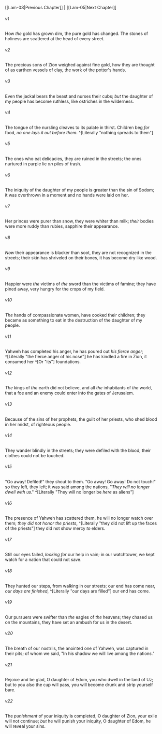 ﻿---
aliases:
  - Lamentations 4
---

[[Lam-03|Previous Chapter]] | [[Lam-05|Next Chapter]]

###### v1
How _the_ gold has grown dim,
the pure gold has changed.
The stones of holiness are scattered
at the head of every street.

###### v2
The precious sons of Zion
weighed against fine gold,
how they are thought of as earthen vessels of clay,
the work of the potter's hands.

###### v3
Even the jackal bears the beast
and nurses their cubs;
_but_ the daughter of my people has become ruthless,
like ostriches in the wilderness.

###### v4
The tongue of the nursling cleaves
to its palate in thirst.
Children beg _for_ food,
_no one lays it out before them_. ^[Literally "nothing spreads to them"]

###### v5
The ones who eat delicacies,
they are ruined in the streets;
the ones nurtured in purple
lie _on_ piles of trash.

###### v6
The iniquity of the daughter of my people is greater
than the sin of Sodom;
it was overthrown in a moment
and no hands were laid on her.

###### v7
Her princes were purer than snow,
they were whiter than milk;
_their_ bodies were more ruddy than rubies,
sapphire their appearance.

###### v8
_Now_ their appearance is blacker than soot,
they are not recognized in the streets;
their skin has shriveled on their bones,
it has become dry like wood.

###### v9
Happier were _the_ victims of _the_ sword
than the victims of famine;
they have pined away, very hungry
for the crops of my field.

###### v10
_The_ hands of compassionate women,
have cooked their children;
they became as something to eat
in the destruction of the daughter of my people.

###### v11
Yahweh has completed his anger,
he has poured out _his fierce anger_; ^[Literally "the fierce anger of his nose"]
he has kindled a fire in Zion,
it consumed her ^[Or "its"] foundations.

###### v12
_The_ kings of _the_ earth did not believe,
and all _the_ inhabitants of _the_ world,
that a foe and an enemy could enter
into the gates of Jerusalem.

###### v13
Because of the sins of her prophets,
the guilt of her priests,
who shed blood in her midst,
of righteous people.

###### v14
They wander blindly in the streets;
they were defiled with the blood,
their clothes
could not be touched.

###### v15
"Go away! Defiled!" they shout to them.
"Go away! Go away! Do not touch!"
so they left, they left; it was said among the nations,
"_They will no longer dwell with us_." ^[Literally "They will no longer be _here_ as aliens"]

###### v16
The presence of Yahweh has scattered them,
he will no longer watch over them;
_they did not honor the priests_, ^[Literally "they did not lift up the faces of the priests"]
they did not show mercy _to_ elders.

###### v17
Still our eyes failed,
_looking for_ our help in vain;
in our watchtower, we kept watch
for a nation that could not save.

###### v18
They hunted our steps,
from walking in our streets;
our end has come near, _our days are finished_, ^[Literally "our days are filled"]
our end has come.

###### v19
Our pursuers were swifter
than _the_ eagles of _the_ heavens;
they chased us on the mountains,
they have set an ambush for us in the desert.

###### v20
The breath of our nostrils, the anointed one of Yahweh,
was captured in their pits;
of whom we said, "In his shadow
we will live among the nations."

###### v21
Rejoice and be glad, O daughter of Edom,
you who dwell in the land of Uz;
but to you also the cup will pass,
you will become drunk and strip yourself bare.

###### v22
The _punishment_ of your iniquity is completed, O daughter of Zion,
your exile will not continue;
_but_ he will punish your iniquity, O daughter of Edom,
he will reveal your sins.